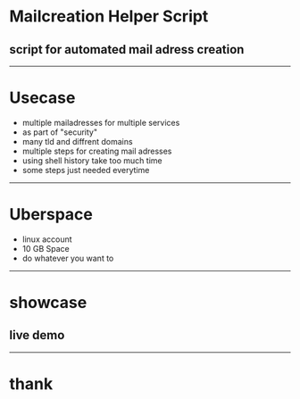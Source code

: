 # Mailcreation Helper Script

## script for automated mail adress creation

---

# Usecase

- multiple mailadresses for multiple services
- as part of "security"
- many tld and diffrent domains
- multiple steps for creating mail adresses
- using shell history take too much time
- some steps just needed everytime

---

# Uberspace

- linux account
- 10 GB Space
- do whatever you want to

---

# showcase

## live demo

---

# thank 
